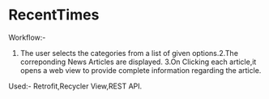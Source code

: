 # RecentTimes

Workflow:-
1. The user selects the categories from a list of given options.2.The correponding News Articles are displayed.
3.On Clicking each article,it opens a web view to provide complete information regarding the article.

Used:-
Retrofit,Recycler View,REST API.
